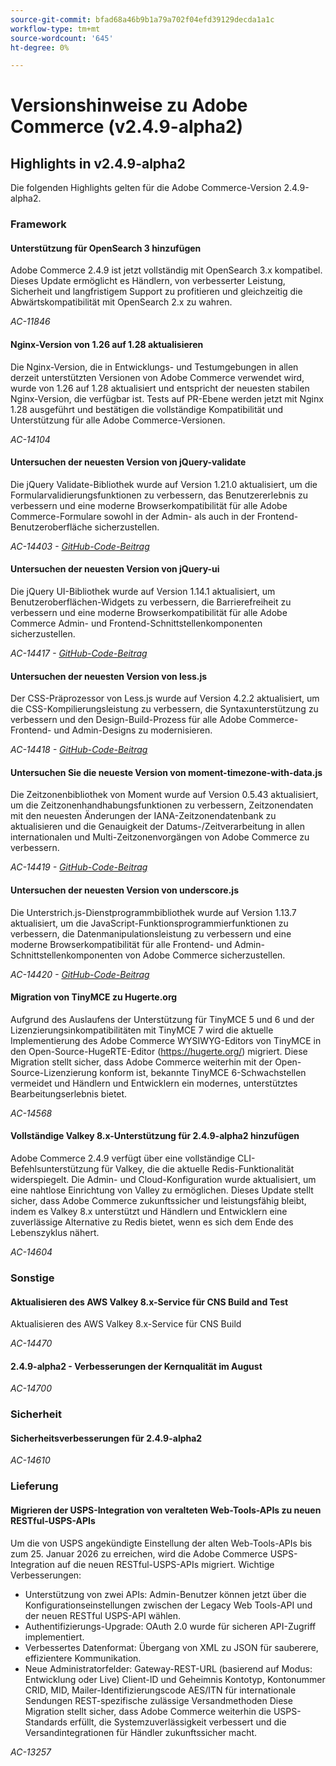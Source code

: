 ```yaml
---
source-git-commit: bfad68a46b9b1a79a702f04efd39129decda1a1c
workflow-type: tm+mt
source-wordcount: '645'
ht-degree: 0%

---
```

# Versionshinweise zu Adobe Commerce (v2.4.9-alpha2)

## Highlights in v2.4.9-alpha2

Die folgenden Highlights gelten für die Adobe Commerce-Version 2.4.9-alpha2.

### Framework

#### Unterstützung für OpenSearch 3 hinzufügen

Adobe Commerce 2.4.9 ist jetzt vollständig mit OpenSearch 3.x kompatibel. Dieses Update ermöglicht es Händlern, von verbesserter Leistung, Sicherheit und langfristigem Support zu profitieren und gleichzeitig die Abwärtskompatibilität mit OpenSearch 2.x zu wahren.

_AC-11846_

#### Nginx-Version von 1.26 auf 1.28 aktualisieren

Die Nginx-Version, die in Entwicklungs- und Testumgebungen in allen derzeit unterstützten Versionen von Adobe Commerce verwendet wird, wurde von 1.26 auf 1.28 aktualisiert und entspricht der neuesten stabilen Nginx-Version, die verfügbar ist.
Tests auf PR-Ebene werden jetzt mit Nginx 1.28 ausgeführt und bestätigen die vollständige Kompatibilität und Unterstützung für alle Adobe Commerce-Versionen.

_AC-14104_

#### Untersuchen der neuesten Version von jQuery-validate

Die jQuery Validate-Bibliothek wurde auf Version 1.21.0 aktualisiert, um die Formularvalidierungsfunktionen zu verbessern, das Benutzererlebnis zu verbessern und eine moderne Browserkompatibilität für alle Adobe Commerce-Formulare sowohl in der Admin- als auch in der Frontend-Benutzeroberfläche sicherzustellen.

_AC-14403 - [GitHub-Code-Beitrag](https://github.com/magento/magento2/commit/98b2848a)_

#### Untersuchen der neuesten Version von jQuery-ui

Die jQuery UI-Bibliothek wurde auf Version 1.14.1 aktualisiert, um Benutzeroberflächen-Widgets zu verbessern, die Barrierefreiheit zu verbessern und eine moderne Browserkompatibilität für alle Adobe Commerce Admin- und Frontend-Schnittstellenkomponenten sicherzustellen.

_AC-14417 - [GitHub-Code-Beitrag](https://github.com/magento/magento2/commit/77c589a6)_

#### Untersuchen der neuesten Version von less.js

Der CSS-Präprozessor von Less.js wurde auf Version 4.2.2 aktualisiert, um die CSS-Kompilierungsleistung zu verbessern, die Syntaxunterstützung zu verbessern und den Design-Build-Prozess für alle Adobe Commerce-Frontend- und Admin-Designs zu modernisieren.

_AC-14418 - [GitHub-Code-Beitrag](https://github.com/magento/magento2/commit/98b2848a)_

#### Untersuchen Sie die neueste Version von moment-timezone-with-data.js

Die Zeitzonenbibliothek von Moment wurde auf Version 0.5.43 aktualisiert, um die Zeitzonenhandhabungsfunktionen zu verbessern, Zeitzonendaten mit den neuesten Änderungen der IANA-Zeitzonendatenbank zu aktualisieren und die Genauigkeit der Datums-/Zeitverarbeitung in allen internationalen und Multi-Zeitzonenvorgängen von Adobe Commerce zu verbessern.

_AC-14419 - [GitHub-Code-Beitrag](https://github.com/magento/magento2/commit/98b2848a)_

#### Untersuchen der neuesten Version von underscore.js

Die Unterstrich.js-Dienstprogrammbibliothek wurde auf Version 1.13.7 aktualisiert, um die JavaScript-Funktionsprogrammierfunktionen zu verbessern, die Datenmanipulationsleistung zu verbessern und eine moderne Browserkompatibilität für alle Frontend- und Admin-Schnittstellenkomponenten von Adobe Commerce sicherzustellen.

_AC-14420 - [GitHub-Code-Beitrag](https://github.com/magento/magento2/commit/98b2848a)_

#### Migration von TinyMCE zu Hugerte.org

Aufgrund des Auslaufens der Unterstützung für TinyMCE 5 und 6 und der Lizenzierungsinkompatibilitäten mit TinyMCE 7 wird die aktuelle Implementierung des Adobe Commerce WYSIWYG-Editors von TinyMCE in den Open-Source-HugeRTE-Editor (https://hugerte.org/) migriert.
Diese Migration stellt sicher, dass Adobe Commerce weiterhin mit der Open-Source-Lizenzierung konform ist, bekannte TinyMCE 6-Schwachstellen vermeidet und Händlern und Entwicklern ein modernes, unterstütztes Bearbeitungserlebnis bietet.

_AC-14568_

#### Vollständige Valkey 8.x-Unterstützung für 2.4.9-alpha2 hinzufügen

Adobe Commerce 2.4.9 verfügt über eine vollständige CLI-Befehlsunterstützung für Valkey, die die aktuelle Redis-Funktionalität widerspiegelt. Die Admin- und Cloud-Konfiguration wurde aktualisiert, um eine nahtlose Einrichtung von Valley zu ermöglichen.
Dieses Update stellt sicher, dass Adobe Commerce zukunftssicher und leistungsfähig bleibt, indem es Valkey 8.x unterstützt und Händlern und Entwicklern eine zuverlässige Alternative zu Redis bietet, wenn es sich dem Ende des Lebenszyklus nähert.

_AC-14604_

### Sonstige

#### Aktualisieren des AWS Valkey 8.x-Service für CNS Build and Test

Aktualisieren des AWS Valkey 8.x-Service für CNS Build

_AC-14470_

#### 2.4.9-alpha2 - Verbesserungen der Kernqualität im August

_AC-14700_

### Sicherheit

#### Sicherheitsverbesserungen für 2.4.9-alpha2

_AC-14610_

### Lieferung

#### Migrieren der USPS-Integration von veralteten Web-Tools-APIs zu neuen RESTful-USPS-APIs

Um die von USPS angekündigte Einstellung der alten Web-Tools-APIs bis zum 25. Januar 2026 zu erreichen, wird die Adobe Commerce USPS-Integration auf die neuen RESTful-USPS-APIs migriert.
Wichtige Verbesserungen:
- Unterstützung von zwei APIs: Admin-Benutzer können jetzt über die Konfigurationseinstellungen zwischen der Legacy Web Tools-API und der neuen RESTful USPS-API wählen.
- Authentifizierungs-Upgrade: OAuth 2.0 wurde für sicheren API-Zugriff implementiert.
- Verbessertes Datenformat: Übergang von XML zu JSON für sauberere, effizientere Kommunikation.
- Neue Administratorfelder:
Gateway-REST-URL (basierend auf Modus: Entwicklung oder Live)
Client-ID und Geheimnis
Kontotyp, Kontonummer
CRID, MID, Mailer-Identifizierungscode
AES/ITN für internationale Sendungen
REST-spezifische zulässige Versandmethoden
Diese Migration stellt sicher, dass Adobe Commerce weiterhin die USPS-Standards erfüllt, die Systemzuverlässigkeit verbessert und die Versandintegrationen für Händler zukunftssicher macht.

_AC-13257_
